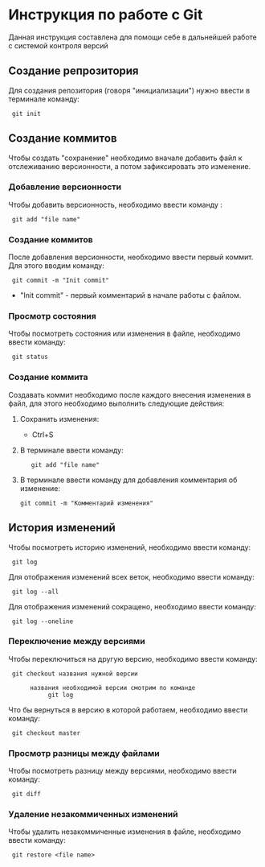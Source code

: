 # Инструкция по работе с Git

Данная инструкция составлена для помощи себе в дальнейшей работе с системой контроля версий

## Создание репрозитория

Для создания репозитория (говоря "инициализации") нужно ввести в терминале команду:

     git init

## Создание коммитов

Чтобы создать "сохранение" необходимо вначале добавить файл к отслеживанию версионности, а потом зафиксировать это изменение.

### Добавление версионности

Чтобы добавить версионность, необходимо ввести команду :

     git add "file name"

### Создание коммитов

После добавления версионности, необходимо ввести первый коммит. Для этого вводим команду:

     git commit -m "Init commit" 
* "Init commit" - первый комментарий в начале работы с файлом.

### Просмотр состояния

Чтобы посмотреть состояния или изменения в файле, необходимо ввести команду:

     git status

### Создание коммита

Создавать коммит необходимо после каждого внесения изменения в файл, для этого необходимо выполнить следующие действия:
1. Сохранить изменения: 
     * Ctrl+S
2. В терминале ввести команду:

          git add "file name"

3. В терминале ввести команду для добавления комментария об изменение:

       git commit -m "Комментарий изменения"

## История изменений

Чтобы посмотреть историю изменений, необходимо ввести команду:

     git log
Для отображения изменений всех веток, необходимо ввести команду:

     git log --all
Для отображения изменений сокращено, необходимо ввести команду:

     git log --oneline

### Переключение между версиями

Чтобы переключиться на другую версию, необходимо ввести команду:

     git checkout названия нужной версии
          
          названия необходимой версии смотрим по команде 
               git log
Что бы вернуться в версию в которой работаем, необходимо ввести команду:

     git checkout master            

### Просмотр разницы между файлами

Чтобы посмотреть разницу между версиями, необходимо ввести команду:

     git diff

### Удаление незакоммиченных изменений

Чтобы удалить незакоммиченные изменения в файле, необходимо ввести команду:

     git restore <file name>
     